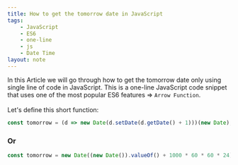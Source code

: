 ```yaml
---
title: How to get the tomorrow date in JavaScript
tags:
    - JavaScript
    - ES6
    - one-line
    - js
    - Date Time
layout: note
---
```




In this Article we will go through how to get the tomorrow date only using single line of code in JavaScript.
This is a one-line JavaScript code snippet that uses one of the most popular ES6 features => `Arrow Function`.
<br/>
<br/>
Let's define this short function:

```js {.wrap}
const tomorrow = (d => new Date(d.setDate(d.getDate() + 1)))(new Date);
```

### Or

```js {.wrap}
const tomorrow = new Date((new Date()).valueOf() + 1000 * 60 * 60 * 24);
```